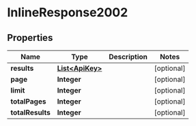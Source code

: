 # InlineResponse2002

## Properties
Name | Type | Description | Notes
------------ | ------------- | ------------- | -------------
**results** | [**List&lt;ApiKey&gt;**](ApiKey.md) |  |  [optional]
**page** | **Integer** |  |  [optional]
**limit** | **Integer** |  |  [optional]
**totalPages** | **Integer** |  |  [optional]
**totalResults** | **Integer** |  |  [optional]
